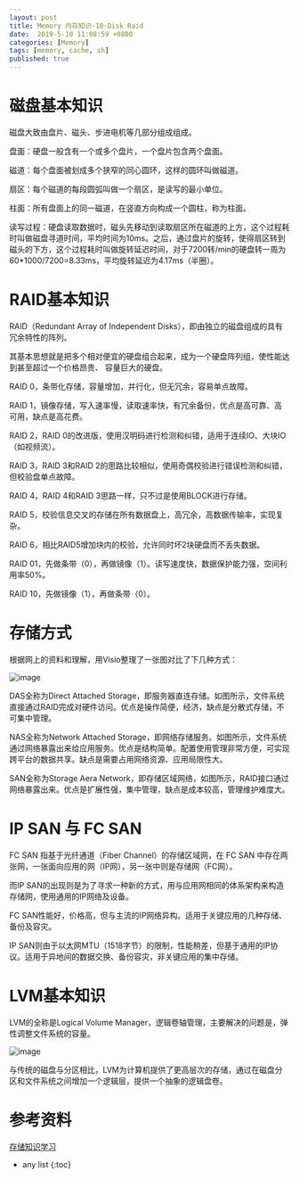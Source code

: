 ```yaml
---
layout: post
title: Memory 内存知识-10-Disk Raid
date:  2019-5-10 11:08:59 +0800
categories: [Memory]
tags: [memory, cache, sh]
published: true
---
```


# 磁盘基本知识

磁盘大致由盘片、磁头、步进电机等几部分组成组成。

盘面：硬盘一般含有一个或多个盘片，一个盘片包含两个盘面。

磁道：每个盘面被划成多个狭窄的同心圆环，这样的圆环叫做磁道。

扇区：每个磁道的每段圆弧叫做一个扇区，是读写的最小单位。

柱面：所有盘面上的同一磁道，在竖直方向构成一个圆柱，称为柱面。

读写过程：硬盘读取数据时，磁头先移动到读取扇区所在磁道的上方，这个过程耗时叫做磁盘寻道时间，平均时间为10ms。之后，通过盘片的旋转，使得扇区转到磁头的下方，这个过程耗时叫做旋转延迟时间，对于7200转/min的硬盘转一周为60*1000/7200=8.33ms，平均旋转延迟为4.17ms（半圈）。

# RAID基本知识

RAID（Redundant Array of Independent Disks），即由独立的磁盘组成的具有冗余特性的阵列。

其基本思想就是把多个相对便宜的硬盘组合起来，成为一个硬盘阵列组，使性能达到甚至超过一个价格昂贵、 容量巨大的硬盘。

RAID 0，条带化存储，容量增加，并行化，但无冗余，容易单点故障。

RAID 1，镜像存储，写入速率慢，读取速率快，有冗余备份，优点是高可靠、高可用，缺点是高花费。

RAID 2，RAID 0的改进版，使用汉明码进行检测和纠错，适用于连续IO、大块IO（如视频流）。

RAID 3，RAID 3和RAID 2的思路比较相似，使用奇偶校验进行错误检测和纠错，但校验盘单点故障。

RAID 4，RAID 4和RAID 3思路一样，只不过是使用BLOCK进行存储。

RAID 5，校验信息交叉的存储在所有数据盘上，高冗余，高数据传输率，实现复杂。

RAID 6，相比RAID5增加块内的校验，允许同时坏2块硬盘而不丢失数据。

RAID 01，先做条带（0），再做镜像（1）。读写速度快，数据保护能力强，空间利用率50%。

RAID 10，先做镜像（1），再做条带（0）。

# 存储方式

根据网上的资料和理解，用Visio整理了一张图对比了下几种方式：

![image](https://user-images.githubusercontent.com/18375710/61855146-19391200-aef2-11e9-8f65-ef9d50a962c8.png)

DAS全称为Direct Attached Storage，即服务器直连存储。如图所示，文件系统直接通过RAID完成对硬件访问。优点是操作简便，经济，缺点是分散式存储，不可集中管理。

NAS全称为Network Attached Storage，即网络存储服务。如图所示，文件系统通过网络暴露出来给应用服务。优点是结构简单。配置使用管理非常方便，可实现跨平台的数据共享。缺点是需要占用网络资源、应用局限性大。

SAN全称为Storage Aera Network，即存储区域网络，如图所示，RAID接口通过网络暴露出来。优点是扩展性强，集中管理，缺点是成本较高，管理维护难度大。

# IP SAN 与 FC SAN

FC SAN 指基于光纤通道（Fiber Channel）的存储区域网，在 FC SAN 中存在两张网，一张面向应用的网（IP网），另一张中则是存储网（FC网）。

而IP SAN的出现则是为了寻求一种新的方式，用与应用网相同的体系架构来构造存储网，使用通用的IP网络及设备。

FC SAN性能好，价格高，但与主流的IP网络异构。适用于关键应用的几种存储、备份及容灾。

IP SAN则由于以太网MTU（1518字节）的限制，性能稍差，但基于通用的IP协议。适用于异地间的数据交换、备份容灾，非关键应用的集中存储。

# LVM基本知识

LVM的全称是Logical Volume Manager，逻辑卷轴管理，主要解决的问题是，弹性调整文件系统的容量。

![image](https://user-images.githubusercontent.com/18375710/61855383-8c428880-aef2-11e9-9a8d-3563407b2597.png)

与传统的磁盘与分区相比，LVM为计算机提供了更高层次的存储，通过在磁盘分区和文件系统之间增加一个逻辑层，提供一个抽象的逻辑盘卷。

# 参考资料

[存储知识学习](http://yikun.github.io/2016/02/03/%E5%AD%98%E5%82%A8%E7%9F%A5%E8%AF%86%E5%AD%A6%E4%B9%A0/)

* any list
{:toc}